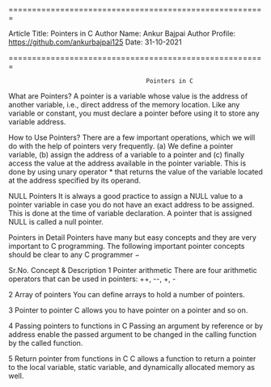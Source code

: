 
=======================================================

Article Title: Pointers in C
Author Name: Ankur Bajpai
Author Profile: https://github.com/ankurbajpai125
Date: 31-10-2021

=======================================================

<Write-Your-Complete-Tech-Article-Here>
  
                                         
                                          Pointers in C



What are Pointers?
A pointer is a variable whose value is the address of another variable, i.e., direct address of the memory location. Like any variable or constant, you must declare a pointer before using it to store any variable address.



How to Use Pointers?
There are a few important operations, which we will do with the help of pointers very frequently. (a) We define a pointer variable, (b) assign the address of a variable to a pointer and (c) finally access the value at the address available in the pointer variable. This is done by using unary operator * that returns the value of the variable located at the address specified by its operand.


NULL Pointers
It is always a good practice to assign a NULL value to a pointer variable in case you do not have an exact address to be assigned. This is done at the time of variable declaration. A pointer that is assigned NULL is called a null pointer.

Pointers in Detail
Pointers have many but easy concepts and they are very important to C programming. The following important pointer concepts should be clear to any C programmer −

Sr.No.	Concept & Description
1	Pointer arithmetic
There are four arithmetic operators that can be used in pointers: ++, --, +, -

2	Array of pointers
You can define arrays to hold a number of pointers.

3	Pointer to pointer
C allows you to have pointer on a pointer and so on.

4	Passing pointers to functions in C
Passing an argument by reference or by address enable the passed argument to be changed in the calling function by the called function.

5	Return pointer from functions in C
C allows a function to return a pointer to the local variable, static variable, and dynamically allocated memory as well.


